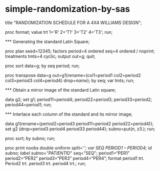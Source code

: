 # simple-randomization-by-sas
title "RANDOMIZATION SCHEDULE FOR A 4X4
WILLIAMS DESIGN";

proc format;
	value trt 1='R' 2='T1' 3='T2' 4='T3';
run;

*** Generating the standard Latin Square;

proc plan seed=12345;
	factors period=4 ordered seq=4 ordered / noprint;
	treatments tmts=4 cyclic;
	output out=g;
quit;

proc sort data=g;
	by seq period;
run;

proc transpose data=g out=g1(rename=(col1=period1 col2=period2 col3=period3 
		col4=period4) drop=_name_);
	by seq;
	var tmts;
run;

*** Obtain a mirror image of the standard
Latin square;

data g2;
	set g1;
	period11=period4;
	period22=period3;
	period33=period2;
	period44=period1;
run;

*** Interlace each column of the standard
and its mirror image;

data g1(rename=(period2=period3 period11=period2 period22=period4));
	set g2 (drop=period3 period4 period33 period44);
	subno=put(_n_, z3.);
run;

proc sort;
	by subno;
run;

proc print noobs double uniform split='*';
	var SEQ PERIOD1 – PERIOD4;
	id subno;
	label subno="PATIENT*ID" seq="SEQ";
	period1=“PER1”
 period2=“PER2”
 period3=“PER3”
 period4=“PER4”;
	format period1 trt. Period2 trt.
 period3 trt. period4 trt.;
run;
